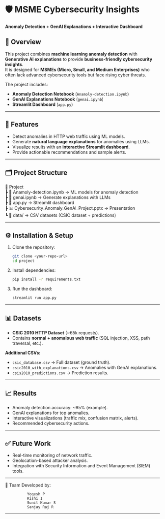 # 🛡️ MSME Cybersecurity Insights  
**Anomaly Detection + GenAI Explanations + Interactive Dashboard**

## 📌 Overview
This project combines **machine learning anomaly detection** with **Generative AI explanations** to provide **business-friendly cybersecurity insights**.  
It is designed for **MSMEs (Micro, Small, and Medium Enterprises)** who often lack advanced cybersecurity tools but face rising cyber threats.  

The project includes:
- **Anomaly Detection Notebook** (`Anamoly-detection.ipynb`)  
- **GenAI Explanations Notebook** (`genai.ipynb`)  
- **Streamlit Dashboard** (`app.py`)  


---

## 🚀 Features
- Detect anomalies in HTTP web traffic using ML models.  
- Generate **natural language explanations** for anomalies using LLMs.  
- Visualize results with an **interactive Streamlit dashboard**.  
- Provide actionable recommendations and sample alerts.  

---

## 🗂️ Project Structure
📂 Project  
 ┣ 📓 Anamoly-detection.ipynb        → ML models for anomaly detection  
 ┣ 📓 genai.ipynb                     → Generate explanations with LLMs  
 ┣ 📜 app.py                          → Streamlit dashboard  
 ┣ 📊 Cybersecurity_Anomaly_GenAI_Project.pptx → Presentation  
 ┗ 📂 data/                           → CSV datasets (CSIC dataset + predictions)  




---

## ⚙️ Installation & Setup

1. Clone the repository:
   ```bash
   git clone <your-repo-url>
   cd project

2. Install dependencies:
   ```bash
   pip install -r requirements.txt

3. Run the dashboard:
   ```bash
   streamlit run app.py

---
## 📊 Datasets
- **CSIC 2010 HTTP Dataset** (~65k requests).  
- Contains **normal + anomalous web traffic** (SQL injection, XSS, path traversal, etc.).  

**Additional CSVs:**
- `csic_database.csv` → Full dataset (ground truth).  
- `csic2010_with_explanations.csv` → Anomalies with GenAI explanations.  
- `csis2010_predictions.csv` → Prediction results.  

---

## 📈 Results
- Anomaly detection accuracy: ~95% (example).  
- GenAI explanations for top anomalies.  
- Interactive visualizations (traffic mix, confusion matrix, alerts).  
- Recommended cybersecurity actions.  

---

## ✅ Future Work
- Real-time monitoring of network traffic.  
- Geolocation-based attacker analysis.  
- Integration with Security Information and Event Management (SIEM) tools.  
---
👥 Team
Developed by: 

              Yogesh P
              Rishi I
              Sunil Kumar S
              Sanjay Raj R

---
